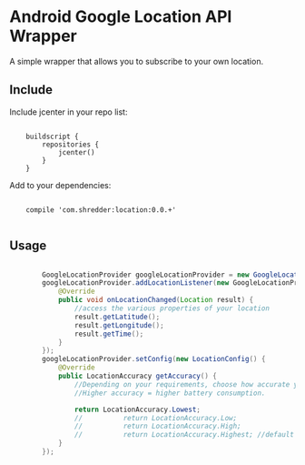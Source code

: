 Android Google Location API Wrapper
======

A simple wrapper that allows you to subscribe to your own location.

Include
-----

Include jcenter in your repo list:
```
    
    buildscript {
        repositories {
            jcenter()
        }
    }
```
Add to your dependencies:

```

    compile 'com.shredder:location:0.0.+'
    
```

Usage
-----
```java

        GoogleLocationProvider googleLocationProvider = new GoogleLocationProvider(getActivity());
        googleLocationProvider.addLocationListener(new GoogleLocationProvider.OnLocationChangedListener() {
            @Override
            public void onLocationChanged(Location result) {
                //access the various properties of your location
                result.getLatitude();
                result.getLongitude();
                result.getTime();
            }
        });
        googleLocationProvider.setConfig(new LocationConfig() {
            @Override
            public LocationAccuracy getAccuracy() {
                //Depending on your requirements, choose how accurate you want to be. 
                //Higher accuracy = higher battery consumption.

                return LocationAccuracy.Lowest;
                //          return LocationAccuracy.Low;
                //          return LocationAccuracy.High;
                //          return LocationAccuracy.Highest; //default
            }
        });

    
```

